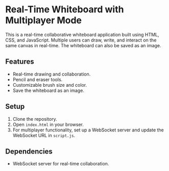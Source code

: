 # Real-Time Whiteboard with Multiplayer Mode

This is a real-time collaborative whiteboard application built using HTML, CSS, and JavaScript. Multiple users can draw, write, and interact on the same canvas in real-time. The whiteboard can also be saved as an image.

## Features
- Real-time drawing and collaboration.
- Pencil and eraser tools.
- Customizable brush size and color.
- Save the whiteboard as an image.

## Setup
1. Clone the repository.
2. Open `index.html` in your browser.
3. For multiplayer functionality, set up a WebSocket server and update the WebSocket URL in `script.js`.

## Dependencies
- WebSocket server for real-time collaboration.
